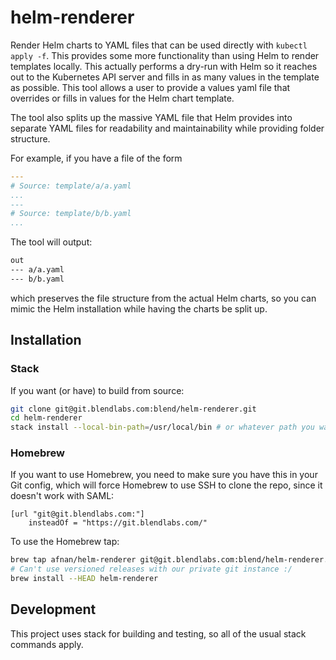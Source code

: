 # helm-renderer

Render Helm charts to YAML files that can be used directly with 
`kubectl apply -f`. This provides some more functionality than using Helm to
render templates locally. This actually performs a dry-run with Helm so it
reaches out to the Kubernetes API server and fills in as many values in the
template as possible. This tool allows a user to provide a values yaml file
that overrides or fills in values for the Helm chart template.

The tool also splits up the massive YAML file that Helm provides into separate
YAML files for readability and maintainability while providing folder
structure.

For example, if you have a file of the form

```yaml
---
# Source: template/a/a.yaml
...
---
# Source: template/b/b.yaml
...
```

The tool will output:

```txt
out
--- a/a.yaml
--- b/b.yaml
```

which preserves the file structure from the actual Helm charts, so you can
mimic the Helm installation while having the charts be split up.

## Installation

### Stack

If you want (or have) to build from source:

```sh
git clone git@git.blendlabs.com:blend/helm-renderer.git
cd helm-renderer
stack install --local-bin-path=/usr/local/bin # or whatever path you want
```

### Homebrew

If you want to use Homebrew, you need to make sure you have this in your
Git config, which will force Homebrew to use SSH to clone the repo, since it
doesn't work with SAML:

```config
[url "git@git.blendlabs.com:"]
    insteadOf = "https://git.blendlabs.com/"
```

To use the Homebrew tap:

```sh
brew tap afnan/helm-renderer git@git.blendlabs.com:blend/helm-renderer.git
# Can't use versioned releases with our private git instance :/
brew install --HEAD helm-renderer
```

## Development

This project uses stack for building and testing, so all of the usual stack
commands apply.
